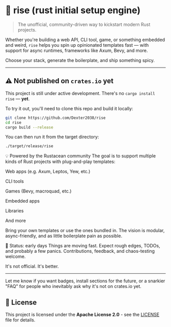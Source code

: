 # 🦀 rise (rust initial setup engine)

> The unofficial, community-driven way to kickstart modern Rust projects.

Whether you're building a web API, CLI tool, game, or something embedded and weird, 
`rise` helps you spin up opinionated templates fast — with support for async runtimes, 
frameworks like Axum, Bevy, and more.

Choose your stack, generate the boilerplate, and ship something spicy.

---

## ⚠️ Not published on `crates.io` yet

This project is still under active development. There's no `cargo install rise` — **yet**.

To try it out, you'll need to clone this repo and build it locally:

```bash
git clone https://github.com/Dexter2038/rise
cd rise
cargo build --release
```

You can then run it from the target directory:

```bash
./target/release/rise
```

💡 Powered by the Rustacean community
The goal is to support multiple kinds of Rust projects with plug-and-play templates:

Web apps (e.g. Axum, Leptos, Yew, etc.)

CLI tools

Games (Bevy, macroquad, etc.)

Embedded apps

Libraries

And more

Bring your own templates or use the ones bundled in. The vision is modular, async-friendly, and as little boilerplate pain as possible.

🧪 Status: early days
Things are moving fast. Expect rough edges, TODOs, and probably a few panics. Contributions, feedback, and chaos-testing welcome.

It's not official. It's better.


---

Let me know if you want badges, install sections for the future, or a snarkier "FAQ" for people who inevitably ask why it's not on crates.io yet.

## 📝 License

This project is licensed under the **Apache License 2.0** - see the [LICENSE](./LICENSE) file for details.

